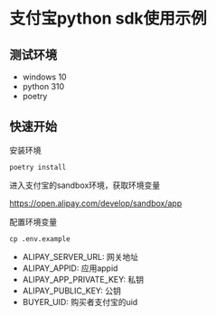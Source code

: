 # 支付宝python sdk使用示例

## 测试环境

- windows 10
- python 310
- poetry

## 快速开始

安装环境

```
poetry install
```

进入支付宝的sandbox环境，获取环境变量

https://open.alipay.com/develop/sandbox/app


配置环境变量

```
cp .env.example
```

- ALIPAY_SERVER_URL: 网关地址
- ALIPAY_APPID: 应用appid
- ALIPAY_APP_PRIVATE_KEY: 私钥
- ALIPAY_PUBLIC_KEY: 公钥
- BUYER_UID: 购买者支付宝的uid

